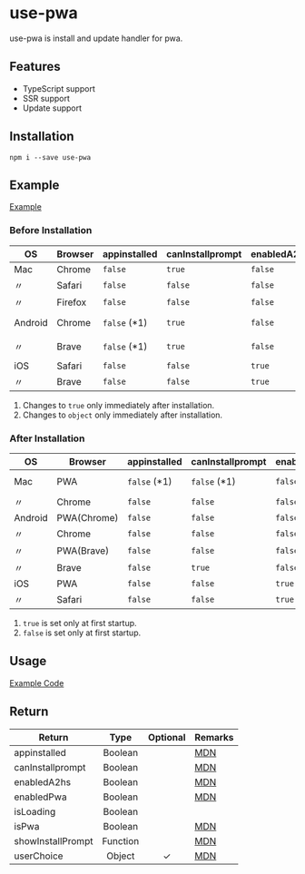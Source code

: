 # use-pwa

use-pwa is install and update handler for pwa.

## Features

- TypeScript support
- SSR support
- Update support

## Installation

`npm i --save use-pwa`

## Example

[Example](https://use-pwa.kk-web.link/)

### Before Installation

| OS      | Browser | appinstalled  | canInstallprompt | enabledA2hs | enabledPwa | isPwa   | userChoice        |
| ------- | ------- | ------------- | ---------------- | ----------- | ---------- | ------- | ----------------- |
| Mac     | Chrome  | `false`       | `true`           | `false`     | `true`     | `false` | `undefined`       |
| 〃      | Safari  | `false`       | `false`          | `false`     | `false`    | `false` | `undefined`       |
| 〃      | Firefox | `false`       | `false`          | `false`     | `false`    | `false` | `undefined`       |
| Android | Chrome  | `false` (\*1) | `true`           | `false`     | `true`     | `false` | `undefined` (\*2) |
| 〃      | Brave   | `false` (\*1) | `true`           | `false`     | `true`     | `false` | `undefined` (\*2) |
| iOS     | Safari  | `false`       | `false`          | `true`      | `false`    | `false` | `undefined`       |
| 〃      | Brave   | `false`       | `false`          | `true`      | `false`    | `false` | `undefined`       |

1. Changes to `true` only immediately after installation.
2. Changes to `object` only immediately after installation.

### After Installation

| OS      | Browser     | appinstalled  | canInstallprompt | enabledA2hs | enabledPwa | isPwa        | userChoice  |
| ------- | ----------- | ------------- | ---------------- | ----------- | ---------- | ------------ | ----------- |
| Mac     | PWA         | `false` (\*1) | `false` (\*1)    | `false`     | `true`     | `true` (\*2) | `undefined` |
| 〃      | Chrome      | `false`       | `false`          | `false`     | `true`     | `false`      | `undefined` |
| Android | PWA(Chrome) | `false`       | `false`          | `false`     | `true`     | `true`       | `undefined` |
| 〃      | Chrome      | `false`       | `false`          | `false`     | `true`     | `false`      | `undefined` |
| 〃      | PWA(Brave)  | `false`       | `false`          | `false`     | `true`     | `true`       | `undefined` |
| 〃      | Brave       | `false`       | `true`           | `false`     | `true`     | `false`      | `undefined` |
| iOS     | PWA         | `false`       | `false`          | `true`      | `false`    | `true`       | `undefined` |
| 〃      | Safari      | `false`       | `false`          | `true`      | `false`    | `false`      | `undefined` |

1. `true` is set only at first startup.
2. `false` is set only at first startup.

## Usage

[Example Code](https://github.com/piro0919/use-pwa/blob/master/src/App.tsx)

## Return

| Return            |   Type   | Optional | Remarks                                                                                     |
| ----------------- | :------: | :------: | ------------------------------------------------------------------------------------------- |
| appinstalled      | Boolean  |          | [MDN](https://developer.mozilla.org/en-US/docs/Web/API/Window/appinstalled_event)           |
| canInstallprompt  | Boolean  |          | [MDN](https://developer.mozilla.org/en-US/docs/Web/API/BeforeInstallPromptEvent)            |
| enabledA2hs       | Boolean  |          | [MDN](https://developer.mozilla.org/en-US/docs/Web/Progressive_web_apps/Add_to_home_screen) |
| enabledPwa        | Boolean  |          | [MDN](https://developer.mozilla.org/en-US/docs/Web/API/BeforeInstallPromptEvent)            |
| isLoading         | Boolean  |          |                                                                                             |
| isPwa             | Boolean  |          | [MDN](https://developer.mozilla.org/en-US/docs/Web/CSS/@media/display-mode)                 |
| showInstallPrompt | Function |          | [MDN](https://developer.mozilla.org/en-US/docs/Web/API/BeforeInstallPromptEvent/prompt)     |
| userChoice        |  Object  |    ✓     | [MDN](https://developer.mozilla.org/en-US/docs/Web/API/BeforeInstallPromptEvent)            |
